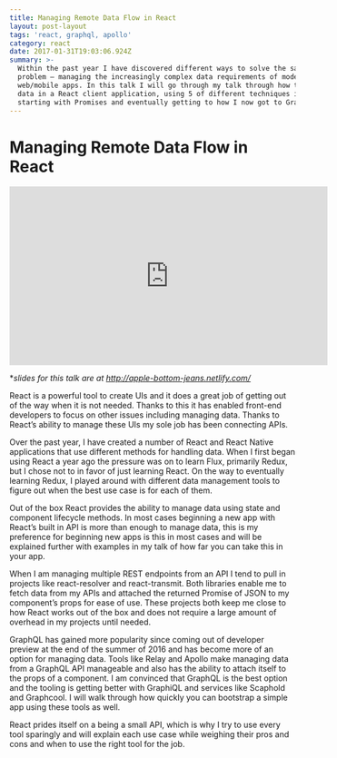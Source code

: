 ```yaml
---
title: Managing Remote Data Flow in React
layout: post-layout
tags: 'react, graphql, apollo'
category: react
date: 2017-01-31T19:03:06.924Z
summary: >-
  Within the past year I have discovered different ways to solve the same
  problem — managing the increasingly complex data requirements of modern
  web/mobile apps. In this talk I will go through my talk through how to manage
  data in a React client application, using 5 of different techniques including
  starting with Promises and eventually getting to how I now got to GraphQL.
---
```


# Managing Remote Data Flow in React 

<iframe width="560" height="315" src="https://www.youtube.com/embed/WNLR2u7Pk3M" frameborder="0" allowfullscreen></iframe>

**slides for this talk are at http://apple-bottom-jeans.netlify.com/*

React is a powerful tool to create UIs and it does a great job of getting out of the way when it is not needed. Thanks to this it has enabled front-end developers to focus on other issues including managing data. Thanks to React’s ability to manage these UIs my sole job has been connecting APIs. 

Over the past year, I have created a number of React and React Native applications that use different methods for handling data. When I first began using React a year ago the pressure was on to learn Flux, primarily Redux, but I chose not to in favor of just learning React. On the way to eventually learning Redux, I played around with different data management tools to figure out when the best use case is for each of them. 

Out of the box React provides the ability to manage data using state and component lifecycle methods. In most cases beginning a new app with React’s built in API is more than enough to manage data, this is my preference for beginning new apps is this in most cases and will be explained further with examples in my talk of how far you can take this in your app. 

When I am managing multiple REST endpoints from an API I tend to pull in projects like react-resolver and react-transmit. Both libraries enable me to fetch data from my APIs and attached the returned Promise of JSON to my component’s props for ease of use. These projects both keep me close to how React works out of the box and does not require a large amount of overhead in my projects until needed. 

GraphQL has gained more popularity since coming out of developer preview at the end of the summer of 2016 and has become more of an option for managing data. Tools like Relay and Apollo make managing data from a GraphQL API manageable and also has the ability to attach itself to the props of a component. I am convinced that GraphQL is the best option and the tooling is getting better with GraphiQL and services like Scaphold and Graphcool. I will walk through how quickly you can bootstrap a simple app using these tools as well.

React prides itself on a being a small API, which is why I try to use every tool sparingly and will explain each use case while weighing their pros and cons and when to use the right tool for the job.  